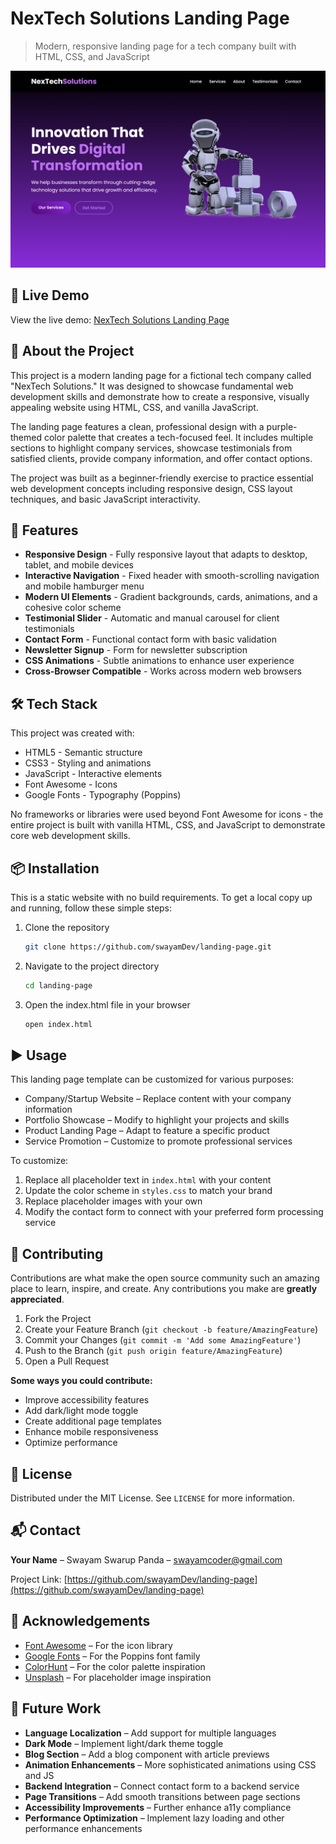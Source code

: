 # NexTech Solutions Landing Page

> Modern, responsive landing page for a tech company built with HTML, CSS, and JavaScript

![Project Screenshot](./assets/Screenshot.png)

## 🚀 Live Demo

View the live demo: [NexTech Solutions Landing Page](https://nextechsolutions.netlify.app/)

## 📖 About the Project

This project is a modern landing page for a fictional tech company called "NexTech Solutions." It was designed to showcase fundamental web development skills and demonstrate how to create a responsive, visually appealing website using HTML, CSS, and vanilla JavaScript.

The landing page features a clean, professional design with a purple-themed color palette that creates a tech-focused feel. It includes multiple sections to highlight company services, showcase testimonials from satisfied clients, provide company information, and offer contact options.

The project was built as a beginner-friendly exercise to practice essential web development concepts including responsive design, CSS layout techniques, and basic JavaScript interactivity.

## 🎯 Features

- **Responsive Design** - Fully responsive layout that adapts to desktop, tablet, and mobile devices
- **Interactive Navigation** - Fixed header with smooth-scrolling navigation and mobile hamburger menu
- **Modern UI Elements** - Gradient backgrounds, cards, animations, and a cohesive color scheme
- **Testimonial Slider** - Automatic and manual carousel for client testimonials
- **Contact Form** - Functional contact form with basic validation
- **Newsletter Signup** - Form for newsletter subscription
- **CSS Animations** - Subtle animations to enhance user experience
- **Cross-Browser Compatible** - Works across modern web browsers

## 🛠️ Tech Stack

This project was created with:

- HTML5 - Semantic structure
- CSS3 - Styling and animations
- JavaScript - Interactive elements
- Font Awesome - Icons
- Google Fonts - Typography (Poppins)

No frameworks or libraries were used beyond Font Awesome for icons - the entire project is built with vanilla HTML, CSS, and JavaScript to demonstrate core web development skills.

## 📦 Installation

This is a static website with no build requirements. To get a local copy up and running, follow these simple steps:

1. Clone the repository

   ```sh
   git clone https://github.com/swayamDev/landing-page.git
   ```

2. Navigate to the project directory

   ```sh
   cd landing-page
   ```

3. Open the index.html file in your browser
   ```sh
   open index.html
   ```

## ▶️ Usage

This landing page template can be customized for various purposes:

- Company/Startup Website – Replace content with your company information
- Portfolio Showcase – Modify to highlight your projects and skills
- Product Landing Page – Adapt to feature a specific product
- Service Promotion – Customize to promote professional services

To customize:

1. Replace all placeholder text in `index.html` with your content
2. Update the color scheme in `styles.css` to match your brand
3. Replace placeholder images with your own
4. Modify the contact form to connect with your preferred form processing service

## 🤝 Contributing

Contributions are what make the open source community such an amazing place to learn, inspire, and create. Any contributions you make are **greatly appreciated**.

1. Fork the Project
2. Create your Feature Branch (`git checkout -b feature/AmazingFeature`)
3. Commit your Changes (`git commit -m 'Add some AmazingFeature'`)
4. Push to the Branch (`git push origin feature/AmazingFeature`)
5. Open a Pull Request

**Some ways you could contribute:**

- Improve accessibility features
- Add dark/light mode toggle
- Create additional page templates
- Enhance mobile responsiveness
- Optimize performance

## 📄 License

Distributed under the MIT License. See `LICENSE` for more information.

## 📬 Contact

**Your Name** – Swayam Swarup Panda – swayamcoder@gmail.com

Project Link: [https://github.com/swayamDev/landing-page](https://github.com/swayamDev/landing-page)

## 🎉 Acknowledgements

- [Font Awesome](https://fontawesome.com) – For the icon library
- [Google Fonts](https://fonts.google.com) – For the Poppins font family
- [ColorHunt](https://colorhunt.co) – For the color palette inspiration
- [Unsplash](https://unsplash.com) – For placeholder image inspiration

## 🔮 Future Work

- **Language Localization** – Add support for multiple languages
- **Dark Mode** – Implement light/dark theme toggle
- **Blog Section** – Add a blog component with article previews
- **Animation Enhancements** – More sophisticated animations using CSS and JS
- **Backend Integration** – Connect contact form to a backend service
- **Page Transitions** – Add smooth transitions between page sections
- **Accessibility Improvements** – Further enhance a11y compliance
- **Performance Optimization** – Implement lazy loading and other performance enhancements
